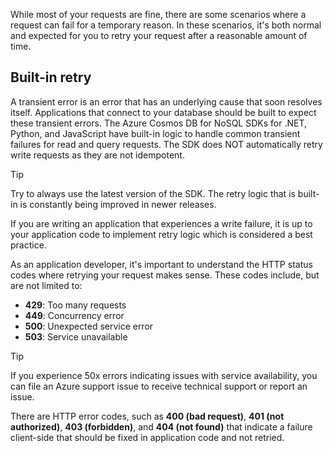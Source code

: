 While most of your requests are fine, there are some scenarios where a request can fail for a temporary reason. In these scenarios, it's both normal and expected for you to retry your request after a reasonable amount of time.

## Built-in retry

A transient error is an error that has an underlying cause that soon resolves itself. Applications that connect to your database should be built to expect these transient errors. The Azure Cosmos DB for NoSQL SDKs for .NET, Python, and JavaScript have built-in logic to handle common transient failures for read and query requests. The SDK does NOT automatically retry write requests as they are not idempotent.

> [!TIP]
> Try to always use the latest version of the SDK. The retry logic that is built-in is constantly being improved in newer releases.

If you are writing an application that experiences a write failure, it is up to your application code to implement retry logic which is considered a best practice.

As an application developer, it's important to understand the HTTP status codes where retrying your request makes sense. These codes include, but are not limited to:

- **429**: Too many requests
- **449**: Concurrency error
- **500**: Unexpected service error
- **503**: Service unavailable

> [!TIP]
> If you experience 50x errors indicating issues with service availability, you can file an Azure support issue to receive technical support or report an issue.

There are HTTP error codes, such as **400 (bad request)**, **401 (not authorized)**, **403 (forbidden)**, and **404 (not found)** that indicate a failure client-side that should be fixed in application code and not retried.
